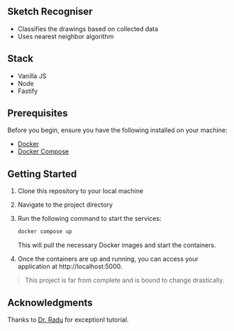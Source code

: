 ## Sketch Recogniser

- Classifies the drawings based on collected data
- Uses nearest neighbor algorithm

## Stack

- Vanilla JS
- Node
- Fastify

## Prerequisites

Before you begin, ensure you have the following installed on your machine:

- [Docker](https://docs.docker.com/get-docker/)
- [Docker Compose](https://docs.docker.com/compose/install/)

## Getting Started

1. Clone this repository to your local machine

2. Navigate to the project directory

3. Run the following command to start the services:

   ```bash
   docker compose up
   ```

   This will pull the necessary Docker images and start the containers.

4. Once the containers are up and running, you can access your application at http://localhost:5000.

> This project is far from complete and is bound to change drastically.

## Acknowledgments

Thanks to [Dr. Radu](https://github.com/gniziemazity) for exceptionl tutorial.
